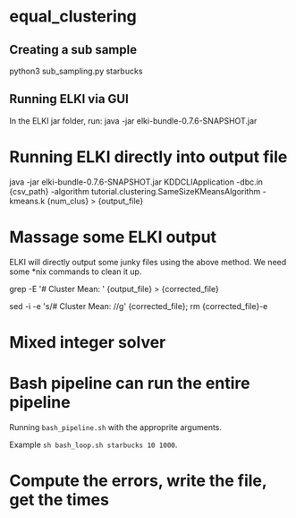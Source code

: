 # equal_clustering

## Creating a sub sample
python3 sub_sampling.py starbucks

## Running ELKI via GUI
In the ELKI jar folder, run:
java -jar elki-bundle-0.7.6-SNAPSHOT.jar

# Running ELKI directly into output file

java -jar elki-bundle-0.7.6-SNAPSHOT.jar KDDCLIApplication -dbc.in {csv_path} -algorithm tutorial.clustering.SameSizeKMeansAlgorithm -kmeans.k {num_clus} > {output_file}

# Massage some ELKI output
ELKI will directly output some junky files using the above method. We need some *nix commands to clean it up.

grep -E '# Cluster Mean: ' {output_file} > {corrected_file}

sed -i -e 's/# Cluster Mean: //g' {corrected_file}; rm {corrected_file}-e

# Mixed integer solver



# Bash pipeline can run the entire pipeline

Running `bash_pipeline.sh` with the approprite arguments.

Example `sh bash_loop.sh starbucks 10 1000`.

# Compute the errors, write the file, get the times



